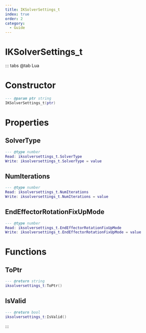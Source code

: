 ```yaml
---
title: IKSolverSettings_t
index: true
order: 2
category:
  - Guide
---
```


# IKSolverSettings_t

::: tabs
@tab Lua
# Constructor
```lua
--- @param ptr string
IKSolverSettings_t(ptr)
```
# Properties
## SolverType 
```lua
--- @type number
Read: iksolversettings_t.SolverType
Write: iksolversettings_t.SolverType = value
```
## NumIterations 
```lua
--- @type number
Read: iksolversettings_t.NumIterations
Write: iksolversettings_t.NumIterations = value
```
## EndEffectorRotationFixUpMode 
```lua
--- @type number
Read: iksolversettings_t.EndEffectorRotationFixUpMode
Write: iksolversettings_t.EndEffectorRotationFixUpMode = value
```
# Functions
## ToPtr
```lua
--- @return string
iksolversettings_t:ToPtr()
```
## IsValid
```lua
--- @return bool
iksolversettings_t:IsValid()
```

:::